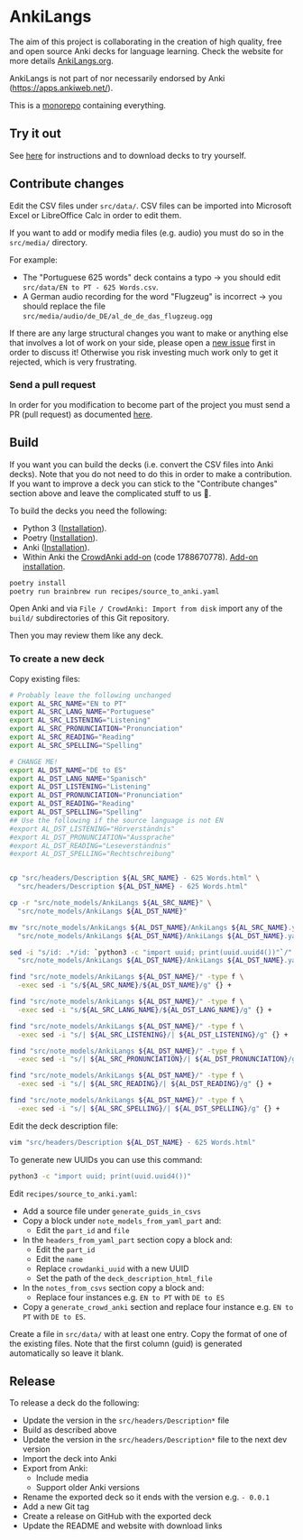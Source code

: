 # AnkiLangs

The aim of this project is collaborating in the creation of high quality, free
and open source Anki decks for language learning. Check the website for more
details [AnkiLangs.org](https://ankilangs.org).

AnkiLangs is not part of nor necessarily endorsed by Anki (https://apps.ankiweb.net/).

This is a [monorepo](https://en.wikipedia.org/wiki/Monorepo) containing everything.


## Try it out

See [here](https://ankilangs.org/) for instructions and to download decks to
try yourself.


## Contribute changes

Edit the CSV files under `src/data/`. CSV files can be imported into Microsoft Excel or LibreOffice
Calc in order to edit them.

If you want to add or modify media files (e.g. audio) you must do so in the `src/media/` directory.

For example:
* The "Portuguese 625 words" deck contains a typo → you should edit `src/data/EN to PT - 625 Words.csv`.
* A German audio recording for the word "Flugzeug" is incorrect → you should replace the file `src/media/audio/de_DE/al_de_de_das_flugzeug.ogg`

If there are any large structural changes you want to make or anything else that involves a lot of
work on your side, please open a [new issue](https://github.com/ankilangs/ankilangs/issues/new/choose)
first in order to discuss it! Otherwise you risk investing much work only to get it rejected, which
is very frustrating.


### Send a pull request

In order for you modification to become part of the project you must send a PR (pull request) as documented
[here](https://docs.github.com/en/pull-requests/collaborating-with-pull-requests/proposing-changes-to-your-work-with-pull-requests/creating-a-pull-request-from-a-fork).


## Build

If you want you can build the decks (i.e. convert the CSV files into Anki decks).
Note that you do not need to do this in order to make a contribution. If you want to improve a deck
you can stick to the "Contribute changes" section above and leave the complicated stuff to us 🙂.

To build the decks you need the following:

* Python 3 ([Installation](https://wiki.python.org/moin/BeginnersGuide/Download)).
* Poetry ([Installation](https://python-poetry.org/docs/#installation)).
* Anki ([Installation](https://apps.ankiweb.net/#download)).
* Within Anki the [CrowdAnki add-on](https://ankiweb.net/shared/info/1788670778) (code 1788670778).
  [Add-on installation](https://docs.ankiweb.net/addons.html).

```bash
poetry install
poetry run brainbrew run recipes/source_to_anki.yaml
```

Open Anki and via `File / CrowdAnki: Import from disk` import any of the `build/` subdirectories of this
Git repository.

Then you may review them like any deck.


### To create a new deck

Copy existing files:

```bash
# Probably leave the following unchanged
export AL_SRC_NAME="EN to PT"
export AL_SRC_LANG_NAME="Portuguese"
export AL_SRC_LISTENING="Listening"
export AL_SRC_PRONUNCIATION="Pronunciation"
export AL_SRC_READING="Reading"
export AL_SRC_SPELLING="Spelling"

# CHANGE ME!
export AL_DST_NAME="DE to ES"
export AL_DST_LANG_NAME="Spanisch"
export AL_DST_LISTENING="Listening"
export AL_DST_PRONUNCIATION="Pronunciation"
export AL_DST_READING="Reading"
export AL_DST_SPELLING="Spelling"
## Use the following if the source language is not EN
#export AL_DST_LISTENING="Hörverständnis"
#export AL_DST_PRONUNCIATION="Aussprache"
#export AL_DST_READING="Leseverständnis"
#export AL_DST_SPELLING="Rechtschreibung"


cp "src/headers/Description ${AL_SRC_NAME} - 625 Words.html" \
  "src/headers/Description ${AL_DST_NAME} - 625 Words.html"

cp -r "src/note_models/AnkiLangs ${AL_SRC_NAME}" \
  "src/note_models/AnkiLangs ${AL_DST_NAME}"

mv "src/note_models/AnkiLangs ${AL_DST_NAME}/AnkiLangs ${AL_SRC_NAME}.yaml" \
  "src/note_models/AnkiLangs ${AL_DST_NAME}/AnkiLangs ${AL_DST_NAME}.yaml"

sed -i "s/id: .*/id: `python3 -c "import uuid; print(uuid.uuid4())"`/" \
  "src/note_models/AnkiLangs ${AL_DST_NAME}/AnkiLangs ${AL_DST_NAME}.yaml"

find "src/note_models/AnkiLangs ${AL_DST_NAME}/" -type f \
  -exec sed -i "s/${AL_SRC_NAME}/${AL_DST_NAME}/g" {} +

find "src/note_models/AnkiLangs ${AL_DST_NAME}/" -type f \
  -exec sed -i "s/${AL_SRC_LANG_NAME}/${AL_DST_LANG_NAME}/g" {} +

find "src/note_models/AnkiLangs ${AL_DST_NAME}/" -type f \
  -exec sed -i "s/| ${AL_SRC_LISTENING}/| ${AL_DST_LISTENING}/g" {} +

find "src/note_models/AnkiLangs ${AL_DST_NAME}/" -type f \
  -exec sed -i "s/| ${AL_SRC_PRONUNCIATION}/| ${AL_DST_PRONUNCIATION}/g" {} +

find "src/note_models/AnkiLangs ${AL_DST_NAME}/" -type f \
  -exec sed -i "s/| ${AL_SRC_READING}/| ${AL_DST_READING}/g" {} +

find "src/note_models/AnkiLangs ${AL_DST_NAME}/" -type f \
  -exec sed -i "s/| ${AL_SRC_SPELLING}/| ${AL_DST_SPELLING}/g" {} +
```

Edit the deck description file:

```bash
vim "src/headers/Description ${AL_DST_NAME} - 625 Words.html"
```

To generate new UUIDs you can use this command:

```bash
python3 -c "import uuid; print(uuid.uuid4())"
```

Edit `recipes/source_to_anki.yaml`:
* Add a source file under `generate_guids_in_csvs`
* Copy a block under `note_models_from_yaml_part` and:
  * Edit the `part_id` and `file`
* In the `headers_from_yaml_part` section copy a block and:
  * Edit the `part_id`
  * Edit the `name`
  * Replace `crowdanki_uuid` with a new UUID
  * Set the path of the `deck_description_html_file`
* In the `notes_from_csvs` section copy a block and:
  * Replace four instances e.g. `EN to PT` with `DE to ES`
* Copy a `generate_crowd_anki` section and replace four instance e.g.
  `EN to PT` with `DE to ES`.

Create a file in `src/data/` with at least one entry. Copy the format of one of
the existing files. Note that the first column (guid) is generated
automatically so leave it blank.


## Release

To release a deck do the following:

* Update the version in the `src/headers/Description*` file
* Build as described above
* Update the version in the `src/headers/Description*` file to the next dev version
* Import the deck into Anki
* Export from Anki:
  * Include media
  * Support older Anki versions
* Rename the exported deck so it ends with the version e.g. `- 0.0.1`
* Add a new Git tag
* Create a release on GitHub with the exported deck
* Update the README and website with download links
